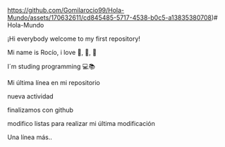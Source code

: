https://github.com/Gomilarocio99/Hola-Mundo/assets/170632611/cd845485-5717-4538-b0c5-a13835380708)# Hola-Mundo

¡Hi everybody welcome to my first repository!

Mi name is Rocío, i love 🍨, 💃, 🌃

I´m studing programming 💻📚

Mi última línea en mi repositorio

nueva actividad

finalizamos con github

modifico listas
para realizar mi última modificación

Una línea más..

